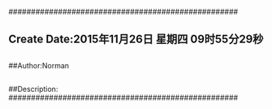 ###################################################
## Create Date:2015年11月26日 星期四 09时55分29秒
##
##Author:Norman
##
##Description: 
###################################################
